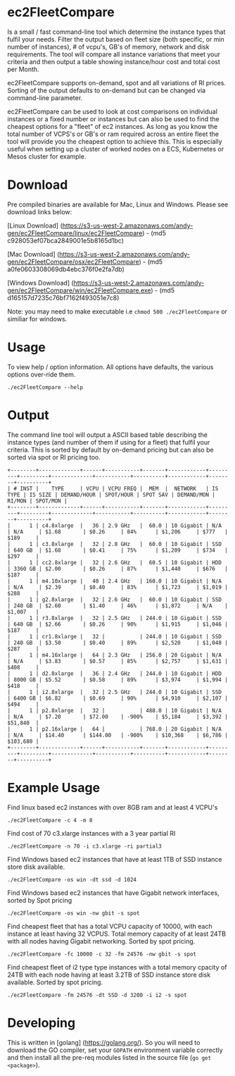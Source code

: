 # ec2FleetCompare
Is a small / fast command-line tool which determine the instance types that fulfil your needs. Filter the output based on fleet size (both specific, or min number of instances), # of vcpu's, GB's of memory, network and disk requirements. The tool will compare all instance variations that meet your criteria and then output a table showing instance/hour cost and total cost per Month. 

ec2FleetCompare supports on-demand, spot and all variations of RI prices. Sorting of the output defaults to on-demand but can be changed via command-line parameter.

ec2FleetCompare can be used to look at cost comparisons on individual instances or a fixed number or instances but can also be used to find the cheapest options for a "fleet" of ec2 instances. As long as you know the total number of VCPS's or GB's or ram required across an entire fleet the tool will provide you the cheapest option to achieve this. This is especially useful when setting up a cluster of worked nodes on a ECS, Kubernetes or Mesos cluster for example.

# Download

Pre compiled binaries are available for Mac, Linux and Windows. Please see download links below:

[Linux Download] (https://s3-us-west-2.amazonaws.com/andy-gen/ec2FleetCompare/linux/ec2FleetCompare)  - (md5 c928053ef07bca2849001e5b8165d1bc)

[Mac Download] (https://s3-us-west-2.amazonaws.com/andy-gen/ec2FleetCompare/osx/ec2FleetCompare) - (md5 a0fe0603308069db4ebc376f0e2fa7db) 

[Windows Download] (https://s3-us-west-2.amazonaws.com/andy-gen/ec2FleetCompare/win/ec2FleetCompare.exe) - (md5 d165157d7235c76bf7162f493051e7c8)

Note: you may need to make executable i.e ```chmod 500 ./ec2FleetCompare``` or similiar for windows.

# Usage

To view help / option information. All options have defaults, the various options over-ride them.

```
./ec2FleetCompare --help
```
# Output

The command line tool will output a ASCII based table describing the instance types (and number of them if using for a fleet) that fulfil your criteria. This is sorted by default by on-demand pricing but can also be sorted via spot or RI pricing too.

```
+--------+-------------+------+-----------+-------+------------+---------+---------+-------------+-----------+----------+------------+--------+----------+
| # INST |    TYPE     | VCPU | VCPU FREQ |  MEM  |  NETWORK   | IS TYPE | IS SIZE | DEMAND/HOUR | SPOT/HOUR | SPOT SAV | DEMAND/MON | RI/MON | SPOT/MON |
+--------+-------------+------+-----------+-------+------------+---------+---------+-------------+-----------+----------+------------+--------+----------+
|      1 | c4.8xlarge  |   36 | 2.9 GHz   |  60.0 | 10 Gigabit | N/A     | N/A     | $1.68       | $0.26     | 84%      | $1,206     | $777   | $189     |
|      1 | c3.8xlarge  |   32 | 2.8 GHz   |  60.0 | 10 Gigabit | SSD     | 640 GB  | $1.68       | $0.41     | 75%      | $1,209     | $734   | $297     |
|      1 | cc2.8xlarge |   32 | 2.6 GHz   |  60.5 | 10 Gigabit | HDD     | 3360 GB | $2.00       | $0.26     | 87%      | $1,440     | $676   | $187     |
|      1 | m4.10xlarge |   40 | 2.4 GHz   | 160.0 | 10 Gigabit | N/A     | N/A     | $2.39       | $0.40     | 83%      | $1,723     | $1,019 | $288     |
|      1 | g2.8xlarge  |   32 | 2.6 GHz   |  60.0 | 10 Gigabit | SSD     | 240 GB  | $2.60       | $1.40     | 46%      | $1,872     | N/A    | $1,007   |
|      1 | r3.8xlarge  |   32 | 2.5 GHz   | 244.0 | 10 Gigabit | SSD     | 640 GB  | $2.66       | $0.26     | 90%      | $1,915     | $1,046 | $187     |
|      1 | cr1.8xlarge |   32 |           | 244.0 | 10 Gigabit | SSD     | 240 GB  | $3.50       | $0.40     | 89%      | $2,520     | $1,048 | $287     |
|      1 | m4.16xlarge |   64 | 2.3 GHz   | 256.0 | 20 Gigabit | N/A     | N/A     | $3.83       | $0.57     | 85%      | $2,757     | $1,631 | $408     |
|      1 | d2.8xlarge  |   36 | 2.4 GHz   | 244.0 | 10 Gigabit | HDD     | 8000 GB | $5.52       | $0.58     | 89%      | $3,974     | $1,994 | $418     |
|      1 | i2.8xlarge  |   32 | 2.5 GHz   | 244.0 | 10 Gigabit | SSD     | 6400 GB | $6.82       | $0.69     | 90%      | $4,910     | $2,107 | $494     |
|      1 | p2.8xlarge  |   32 |           | 488.0 | 10 Gigabit | N/A     | N/A     | $7.20       | $72.00    | -900%    | $5,184     | $3,392 | $51,840  |
|      1 | p2.16xlarge |   64 |           | 768.0 | 20 Gigabit | N/A     | N/A     | $14.40      | $144.00   | -900%    | $10,368    | $6,786 | $103,680 |
+--------+-------------+------+-----------+-------+------------+---------+---------+-------------+-----------+----------+------------+--------+----------+
```

# Example Usage

Find linux based ec2 instances with over 8GB ram and at least 4 VCPU's
```
./ec2FleetCompare -c 4 -m 8
```

Find cost of 70 c3.xlarge instances with a 3 year partial RI
```
./ec2FleetCompare -n 70 -i c3.xlarge -ri partial3
```

Find Windows based ec2 instances that have at least 1TB of SSD instance store disk available.
```
./ec2FleetCompare -os win -dt ssd -d 1024
```

Find Windows based ec2 instances that have Gigabit network interfaces, sorted by Spot pricing
```
./ec2FleetCompare -os win -nw gbit -s spot
```

Find cheapest fleet  that has a total VCPU capacity of 10000, with each instance at least having 32 VCPUS. Total memory capacity of at least 24TB with all nodes having Gigabit networking. Sorted by spot pricing.
```
./ec2FleetCompare -fc 10000 -c 32 -fm 24576 -nw gbit -s spot
```

Find cheapest fleet of i2 type type instances with a total memory cpacity of 24TB with each node having at least 3.2TB of SSD instance store disk available. Sorted by spot pricing.
```
./ec2FleetCompare -fm 24576 -dt SSD -d 3200 -i i2 -s spot
```

# Developing

This is written in [golang] (https://golang.org/). So you will need to download the GO compiler, set your ```GOPATH``` environment variable correctly and then install all the pre-req modules listed in the source file (```go get <package>```). 

